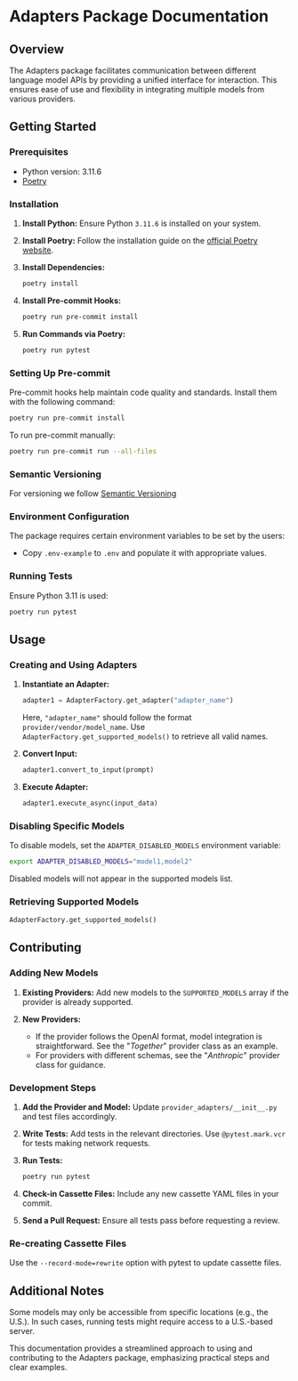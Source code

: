 # Adapters Package Documentation

## Overview

The Adapters package facilitates communication between different language model APIs by providing a unified interface for interaction. This ensures ease of use and flexibility in integrating multiple models from various providers.

## Getting Started

### Prerequisites

- Python version: 3.11.6
- [Poetry](https://python-poetry.org/docs/#installation)

### Installation

1. **Install Python:** Ensure Python `3.11.6` is installed on your system.
2. **Install Poetry:** Follow the installation guide on the [official Poetry website](https://python-poetry.org/docs/#installation).
3. **Install Dependencies:**

   ```bash
   poetry install
   ```

4. **Install Pre-commit Hooks:**

   ```bash
   poetry run pre-commit install
   ```

5. **Run Commands via Poetry:**

   ```bash
   poetry run pytest
   ```

### Setting Up Pre-commit

Pre-commit hooks help maintain code quality and standards. Install them with the following command:

```bash
poetry run pre-commit install
```

To run pre-commit manually:

```bash
poetry run pre-commit run --all-files
```

### Semantic Versioning

For versioning we follow [Semantic Versioning](https://semver.org)

### Environment Configuration

The package requires certain environment variables to be set by the users:

- Copy `.env-example` to `.env` and populate it with appropriate values.

### Running Tests

Ensure Python 3.11 is used:

```bash
poetry run pytest
```

## Usage

### Creating and Using Adapters

1. **Instantiate an Adapter:**

   ```python
   adapter1 = AdapterFactory.get_adapter("adapter_name")
   ```

   Here, `"adapter_name"` should follow the format `provider/vendor/model_name`. Use `AdapterFactory.get_supported_models()` to retrieve all valid names.

2. **Convert Input:**

   ```python
   adapter1.convert_to_input(prompt)
   ```

3. **Execute Adapter:**

   ```python
   adapter1.execute_async(input_data)
   ```

### Disabling Specific Models

To disable models, set the `ADAPTER_DISABLED_MODELS` environment variable:

```bash
export ADAPTER_DISABLED_MODELS="model1,model2"
```

Disabled models will not appear in the supported models list.

### Retrieving Supported Models

```python
AdapterFactory.get_supported_models()
```

## Contributing

### Adding New Models

1. **Existing Providers:**
   Add new models to the `SUPPORTED_MODELS` array if the provider is already supported.

2. **New Providers:**
   - If the provider follows the OpenAI format, model integration is straightforward. See the "_Together_" provider class as an example.
   - For providers with different schemas, see the "_Anthropic_" provider class for guidance.

### Development Steps

1. **Add the Provider and Model:** Update `provider_adapters/__init__.py` and test files accordingly.
2. **Write Tests:** Add tests in the relevant directories. Use `@pytest.mark.vcr` for tests making network requests.
3. **Run Tests:**

   ```bash
   poetry run pytest
   ```

4. **Check-in Cassette Files:** Include any new cassette YAML files in your commit.
5. **Send a Pull Request:** Ensure all tests pass before requesting a review.

### Re-creating Cassette Files

Use the `--record-mode=rewrite` option with pytest to update cassette files.

## Additional Notes

Some models may only be accessible from specific locations (e.g., the U.S.). In such cases, running tests might require access to a U.S.-based server.

This documentation provides a streamlined approach to using and contributing to the Adapters package, emphasizing practical steps and clear examples.
